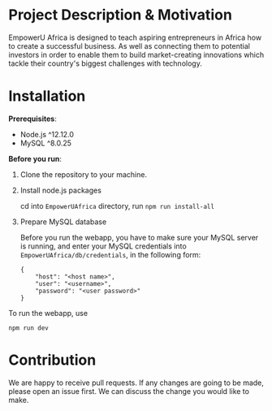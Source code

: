 # Project Description & Motivation

EmpowerU Africa is designed to teach aspiring entrepreneurs in Africa how to create a successful business. As well as connecting them to potential investors in order to enable them to build market-creating innovations which tackle their country's biggest challenges with technology.

   
# Installation 
__Prerequisites__:

- Node.js ^12.12.0
- MySQL ^8.0.25

__Before you run__:
1. Clone the repository to your machine. 
2. Install node.js packages

    cd into `EmpowerUAfrica` directory, run `npm run install-all`

3. Prepare MySQL database

    Before you run the webapp, you have to make sure your MySQL server is running, and enter your MySQL credentials into `EmpowerUAfrica/db/credentials`, in the following form: 

    ```
    {
        "host": "<host name>",
        "user": "<username>", 
        "password": "<user password>"
    }
    ```

To run the webapp, use

`npm run dev`


# Contribution
We are happy to receive pull requests. If any changes are going to be made,
please open an issue first. We can discuss the change you would like to make.
